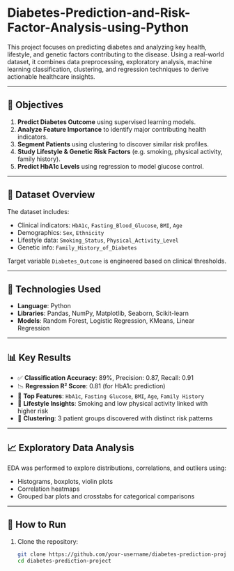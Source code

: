 # Diabetes-Prediction-and-Risk-Factor-Analysis-using-Python

This project focuses on predicting diabetes and analyzing key health, lifestyle, and genetic factors contributing to the disease. Using a real-world dataset, it combines data preprocessing, exploratory analysis, machine learning classification, clustering, and regression techniques to derive actionable healthcare insights.

---

## 📌 Objectives

1. **Predict Diabetes Outcome** using supervised learning models.
2. **Analyze Feature Importance** to identify major contributing health indicators.
3. **Segment Patients** using clustering to discover similar risk profiles.
4. **Study Lifestyle & Genetic Risk Factors** (e.g. smoking, physical activity, family history).
5. **Predict HbA1c Levels** using regression to model glucose control.

---

## 📂 Dataset Overview

The dataset includes:
- Clinical indicators: `HbA1c`, `Fasting_Blood_Glucose`, `BMI`, `Age`
- Demographics: `Sex`, `Ethnicity`
- Lifestyle data: `Smoking_Status`, `Physical_Activity_Level`
- Genetic info: `Family_History_of_Diabetes`

Target variable `Diabetes_Outcome` is engineered based on clinical thresholds.

---

## 🧰 Technologies Used

- **Language**: Python  
- **Libraries**: Pandas, NumPy, Matplotlib, Seaborn, Scikit-learn  
- **Models**: Random Forest, Logistic Regression, KMeans, Linear Regression  

---

## 📊 Key Results

- ✅ **Classification Accuracy**: 89%, Precision: 0.87, Recall: 0.91  
- 📉 **Regression R² Score**: 0.81 (for HbA1c prediction)  
- 📌 **Top Features**: `HbA1c`, `Fasting Glucose`, `BMI`, `Age`, `Family History`  
- 🧬 **Lifestyle Insights**: Smoking and low physical activity linked with higher risk  
- 🧠 **Clustering**: 3 patient groups discovered with distinct risk patterns

---

## 📈 Exploratory Data Analysis

EDA was performed to explore distributions, correlations, and outliers using:
- Histograms, boxplots, violin plots
- Correlation heatmaps
- Grouped bar plots and crosstabs for categorical comparisons

---

## 🧪 How to Run

1. Clone the repository:
   ```bash
   git clone https://github.com/your-username/diabetes-prediction-project.git
   cd diabetes-prediction-project
